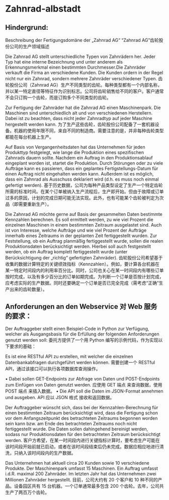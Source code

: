# Zahnrad-albstadt

## Hindergrund:
Beschreibung der Fertigungsdomäne der „Zahnrad AG“
“Zahnrad AG”齿轮股份公司的生产领域描述

Die Zahnrad AG stellt unterschiedliche Typen von Zahnrädern her. Jeder Typ hat eine interne Bezeichnung und unter anderem als Erkennungsmerkmal einen bestimmten Durchmesser.Die Zahnräder verkauft die Firma an verschiedene Kunden. Die Kunden ordern in der Regel nicht nur ein Zahnrad, sondern mehrere Zahnräder verschiedener Typen.
齿轮股份公司（Zahnrad AG）生产不同类型的齿轮。每种类型都有一个内部名称，并以某一特定直径等特征作为识别标志。公司将齿轮销售给不同的客户。客户通常不会只订购一个齿轮，而是订购多个不同类型的齿轮。

Zur Fertigung der Zahnräder hat die Zahnrad AG einen Maschinenpark. Die Maschinen sind unterschiedlich alt und von verschiedenen Herstellern. Dabei ist zu beachten, dass nicht jeder Zahnradtyp auf jeder Maschine hergestellt werden kann. 
为了生产这些齿轮，齿轮股份公司配备了一套机器设备。机器的使用年限不同，来自不同的制造商。需要注意的是，并非每种齿轮类型都能在每台机器上生产。

Auf Basis von Vergangenheitsdaten hat das Unternehmen für jeden Produkttyp festgelegt, wie lange die Produktion eines spezifischen Zahnrads dauern sollte. Nachdem ein Auftrag in den Produktionsablauf eingeplant worden ist, startet die Produktion. Durch Störungen oder zu viele Aufträge kann es passieren, dass ein geplantes Fertigstellungs-Datum für einen Auftrag nicht eingehalten werden kann. Außerdem ist es möglich, dass ein Zahnrad als Ausschuss deklariert wird (d.h. es muss noch einmal gefertigt werden).
基于历史数据，公司为每种产品类型设定了生产一个特定齿轮所需的标准时间。在某个订单被纳入生产流程后，生产即开始。但由于故障或订单过多的原因，计划的完成日期可能无法实现。此外，也有可能某个齿轮被判定为次品（即需要重新生产）。

Die Zahnrad AG möchte gerne auf Basis der gesammelten Daten bestimmte Kennzahlen berechnen. Es soll ermittelt werden, zu wie viel Prozent die einzelnen Maschinen in einem bestimmten Zeitraum ausgelastet sind. Auch ist von Interesse, welche Aufträge und wie viel Prozent der Aufträge innerhalb eines Zeitraums in der geplanten Zeit fertiggestellt wurden. Zur Feststellung, ob ein Auftrag planmäßig fertiggestellt wurde, sollen die realen Produktionsdaten berücksichtigt werden. Hierbei soll auch festgestellt werden, ob ein Auftrag komplett fertiggestellt wurde (unter Berücksichtigung der „richtig“ gefertigten Zahnräder).
齿轮股份公司希望基于收集的数据计算特定的关键绩效指标（Kennzahlen）。例如，要计算各台机器在某一特定时间段内的利用率百分比。同时，公司也关心在某一时间段内有哪些订单按时完成，以及有多少百分比的订单如期完成。为判断一个订单是否按计划完成，应考虑实际的生产数据。同时还要确定一个订单是否已完全完成（需考虑“正确”生产出来的齿轮数量）。

## Anforderungen an den Webservice 对 Web 服务的要求：

Der Auftraggeber stellt einen Beispiel-Code in Python zur Verfügung, welcher als Ausgangsbasis für die Erfüllung der folgenden Anforderungen genutzt werden soll:
委托方提供了一个用 Python 编写的示例代码，作为实现以下要求的基础：

Es ist eine RESTful API zu erstellen, mit welcher die einzelnen Datenbankabfragen durchgeführt werden können.
需要创建一个 RESTful API，通过该接口可以执行各项数据库查询操作。

• Dabei sollen GET-Endpoints zur Abfrage von Daten und POST-Endpoints zum Einfügen von Daten genutzt werden. 应使用 GET 端点 来查询数据，使用 POST 端点 来插入数据。
• Die API soll die Daten im JSON-Format annehmen und ausgeben. API 应以 JSON 格式 接收和返回数据。

Der Auftraggeber wünscht sich, dass bei der Kennzahlen-Berechnung für einen bestimmten Zeitraum berücksichtigt wird, dass die Fertigung schon vor dem Anfangszeitpunkt des betrachteten Zeitraums begonnen worden sein kann bzw. am Ende des betrachteten Zeitraums noch nicht fertiggestellt wurde. Die Daten sollen dahingehend bereinigt werden, sodass nur Produktionsdaten für den betrachteten Zeitraum berücksichtigt werden.
客户方希望，在某一时间段内进行关键指标计算时，要考虑生产可能在该时间段开始前就已启动，或者在该时间段结束后仍未完成。数据应相应地进行清洗，只纳入该时间段内的生产数据。

Das Unternehmen hat aktuell circa 20 Kunden sowie 10 verschiedene Produkte. Der Maschinenpark umfasst 15 Maschinen. Ein Auftrag umfasst i.d.R. maximal 200 Zahnräder. Im letzten Jahr hat das Unternehmen zwei Millionen Zahnräder hergestellt.
目前，公司大约有 20 个客户和 10 种不同的产品。设备园区共有 15 台机器。一个订单通常最多包含 200 个齿轮。去年，公司共生产了两百万个齿轮。




